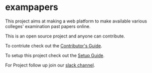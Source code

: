 # exampapers
This project aims at making a web platform to make available various colleges' examination past papers online.

This is an open source project and anyone can contribute.

To contriute check out the [Contributor's Guide][COGG].

[COGG]: /contribution-guide.md

To setup this project check out the [Setup Guide][I].

[I]: /setup-guide.md

For Project follow up join our [slack channel][I1].

[I1]: https://join.slack.com/t/exampapers/shared_invite/enQtNTExMjEyNTM2OTEzLWUzMjViY2Y5NjE4MmE2NWE4MTc5YWM0MTk1ZTgwNjcyOWJjMzc2NjQwYmVjOTNlNTlmMzA2NDdmOWQzNGM3YTQ
